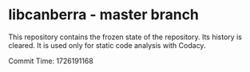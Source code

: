 # libcanberra - master branch

This repository contains the frozen state of the repository.
Its history is cleared. It is used only for static code
analysis with Codacy.

Commit Time: 1726191168